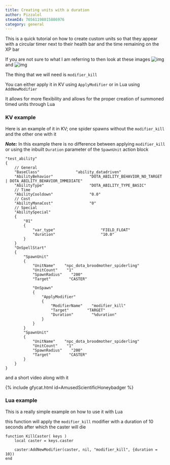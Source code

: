```yaml
---
title: Creating units with a duration
author: Pizzalol
steamId: 76561198015886976
category: general
---
```


This is a quick tutorial on how to create custom units so that they appear with a circular timer next to their health bar and the time remaining on the XP bar

If you are not sure to what I am referring to then look at these images ![img](http://i.imgur.com/NL1Gqmr.png) and ![img](http://i.imgur.com/GOeKyp7.png)

The thing that we will need is `modifier_kill`

You can either apply it in KV using `ApplyModifier` or in Lua using `AddNewModifier`

It allows for more flexibility and allows for the proper creation of summoned timed units through Lua

### KV example

Here is an example of it in KV; one spider spawns without the `modifier_kill` and the other one with it

***Note:*** In this example there is no difference between applying `modifier_kill` or using the inbuilt `Duration` parameter of the `SpawnUnit` action block

    "test_ability"
    {
        // General        
        "BaseClass"                "ability_datadriven"
        "AbilityBehavior"                "DOTA_ABILITY_BEHAVIOR_NO_TARGET | DOTA_ABILITY_BEHAVIOR_IMMEDIATE"
        "AbilityType"                    "DOTA_ABILITY_TYPE_BASIC"
        // Time         
        "AbilityCooldown"                "0.0"
        // Cost        
        "AbilityManaCost"                "0"
        // Special        
        "AbilitySpecial"
        {
            "01"
            {
                "var_type"                    "FIELD_FLOAT"
                "duration"                    "10.0"
            }
        }
        "OnSpellStart"
        {
            "SpawnUnit"
            {
                "UnitName"    "npc_dota_broodmother_spiderling"
                "UnitCount"    "1"
                "SpawnRadius"    "200"
                "Target"        "CASTER"

                "OnSpawn"
                {
                    "ApplyModifier"
                    {
                        "ModifierName"    "modifier_kill"
                        "Target"        "TARGET"
                        "Duration"        "%duration"
                    }
                }
            }
            "SpawnUnit"
            {
                "UnitName"    "npc_dota_broodmother_spiderling"
                "UnitCount"    "1"
                "SpawnRadius"    "200"
                "Target"        "CASTER"
            }
        }
    }

and a short video along with it

{% include gfycat.html id=AmusedScientificHoneybadger %}

### Lua example

This is a really simple example on how to use it with Lua

this function will apply the `modifier_kill` modifier with a duration of 10 seconds after which the caster will die

    function KillCaster( keys )
        local caster = keys.caster

        caster:AddNewModifier(caster, nil, "modifier_kill", {duration = 10})
    end
